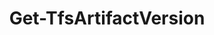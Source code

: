 ﻿---
title: Get-TfsArtifactVersion
breadcrumbs: [ "Artifact" ]
parent: "Artifact"
description: "Gets information from one or more artifact feeds. "
remarks: 
parameterSets: 
  "_All_": [ Artifact, Collection, Feed, IncludeDeleted, IncludeDelisted, Project, ProtocolType, Server, Version ] 
  "__AllParameterSets":  
    Version: 
      type: "string"  
      position: "0"  
    Artifact: 
      type: "object"  
      position: "1"  
      required: true  
    Collection: 
      type: "object"  
    Feed: 
      type: "object"  
    IncludeDeleted: 
      type: "SwitchParameter"  
    IncludeDelisted: 
      type: "SwitchParameter"  
    Project: 
      type: "object"  
    ProtocolType: 
      type: "string"  
    Server: 
      type: "object" 
parameters: 
  - name: "Version" 
    description: "Specifies the version to return. Wildcards are supported. When omitted, returns all versions of the specified package. " 
    globbing: false 
    position: 0 
    type: "string" 
    defaultValue: "*" 
  - name: "Artifact" 
    description: "Specifies the package (artifact) name. " 
    required: true 
    globbing: false 
    pipelineInput: "true (ByValue)" 
    position: 1 
    type: "object" 
    aliases: [ Package ] 
  - name: "Package" 
    description: "Specifies the package (artifact) name. This is an alias of the Artifact parameter." 
    required: true 
    globbing: false 
    pipelineInput: "true (ByValue)" 
    position: 1 
    type: "object" 
    aliases: [ Package ] 
  - name: "Feed" 
    description: "Specifies the feed name. " 
    globbing: false 
    type: "object" 
  - name: "IncludeDeleted" 
    description: "Includes deletes packages in the result. " 
    globbing: false 
    type: "SwitchParameter" 
    defaultValue: "False" 
  - name: "IncludeDelisted" 
    description: "Includes delisted packages in the results. Applies only to Nuget packages. " 
    globbing: false 
    type: "SwitchParameter" 
    defaultValue: "False" 
  - name: "ProtocolType" 
    description: "Returns only packages of the specified protocol type. " 
    globbing: false 
    type: "string" 
  - name: "Project" 
    description: "Specifies the name of the Team Project, its ID (a GUID), or a Microsoft.TeamFoundation.Core.WebApi.TeamProject object to connect to. When omitted, it defaults to the connection set by Connect-TfsTeamProject (if any). For more details, see the Get-TfsTeamProject cmdlet. " 
    globbing: false 
    pipelineInput: "true (ByValue)" 
    type: "object" 
  - name: "Collection" 
    description: "Specifies the URL to the Team Project Collection or Azure DevOps Organization to connect to, a TfsTeamProjectCollection object (Windows PowerShell only), or a VssConnection object. You can also connect to an Azure DevOps Services organizations by simply providing its name instead of the full URL. For more details, see the Get-TfsTeamProjectCollection cmdlet. When omitted, it defaults to the connection set by Connect-TfsTeamProjectCollection (if any). " 
    globbing: false 
    type: "object" 
    aliases: [ Organization ] 
  - name: "Organization" 
    description: "Specifies the URL to the Team Project Collection or Azure DevOps Organization to connect to, a TfsTeamProjectCollection object (Windows PowerShell only), or a VssConnection object. You can also connect to an Azure DevOps Services organizations by simply providing its name instead of the full URL. For more details, see the Get-TfsTeamProjectCollection cmdlet. When omitted, it defaults to the connection set by Connect-TfsTeamProjectCollection (if any). This is an alias of the Collection parameter." 
    globbing: false 
    type: "object" 
    aliases: [ Organization ] 
  - name: "Server" 
    description: "Specifies the URL to the Team Foundation Server to connect to, a TfsConfigurationServer object (Windows PowerShell only), or a VssConnection object. When omitted, it defaults to the connection set by Connect-TfsConfiguration (if any). For more details, see the Get-TfsConfigurationServer cmdlet. " 
    globbing: false 
    type: "object"
inputs: 
  - type: "System.Object" 
    description: "Specifies the package (artifact) name. " 
  - type: "System.Object" 
    description: "Specifies the name of the Team Project, its ID (a GUID), or a Microsoft.TeamFoundation.Core.WebApi.TeamProject object to connect to. When omitted, it defaults to the connection set by Connect-TfsTeamProject (if any). For more details, see the Get-TfsTeamProject cmdlet. "
outputs: 
  - type: "Microsoft.VisualStudio.Services.Feed.WebApi.PackageVersion" 
    description: 
notes: 
relatedLinks: 
  - text: "Online Version:" 
    uri: "https://tfscmdlets.dev/docs/cmdlets/Artifact/Get-TfsArtifactVersion"
aliases: 
examples: 
---
